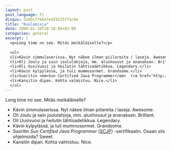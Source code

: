 ```yaml
---
layout: post
post_language: fi
disqus: 52dbcff6047ed29225ffac8e
title: "Kuulumisia"
date: 2009-01-30T18:18:00+02:00
categories: general
excerpt: |
  <p>Long time no see. Mitäs meikäläiselle?</p>
  
  <ul>
  <li>Kävin simmulaserissa. Nyt näkee ilman piilareita / laseja. Awesome.</li>
  <li>Oli Joulu ja sain joululahjoja, mm. alushousut ja ananaksen. Brilliant.</li>
  <li>Oli Uusivuosi ja heilutin tähtisadetikkua. Legendary.</li>
  <li>Kävin kylpylässä, ja tuli mummosormet. Grandsome.</li>
  <li>Suoritin <em>Sun Certified Java Programmer</em>  (<a href='http://www.sun.com/training/certification/java/scjp.xml'>SCJP</a>) -sertifikaatin. Osaan siis ohjelmoida? Sweet.</li>
  <li>Kansitin dipan. Kohta valmistuu. Nice.</li>
  </ul>
---
```

<p>Long time no see. Mitäs meikäläiselle?</p>

<ul>
<li>Kävin simmulaserissa. Nyt näkee ilman piilareita / laseja. Awesome.</li>
<li>Oli Joulu ja sain joululahjoja, mm. alushousut ja ananaksen. Brilliant.</li>
<li>Oli Uusivuosi ja heilutin tähtisadetikkua. Legendary.</li>
<li>Kävin kylpylässä, ja tuli mummosormet. Grandsome.</li>
<li>Suoritin <em>Sun Certified Java Programmer</em>  (<a href='http://www.sun.com/training/certification/java/scjp.xml'>SCJP</a>) -sertifikaatin. Osaan siis ohjelmoida? Sweet.</li>
<li>Kansitin dipan. Kohta valmistuu. Nice.</li>
</ul>